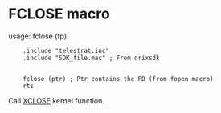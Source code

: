 
# FCLOSE macro

usage:
  fclose (fp)

```ca65
    .include "telestrat.inc"
    .include "SDK_file.mac" ; From orixsdk


    fclose (ptr) ; Ptr contains the FD (from fopen macro)
    rts
```

Call [XCLOSE](../../kernel/primitives/XCLOSE/) kernel function.
